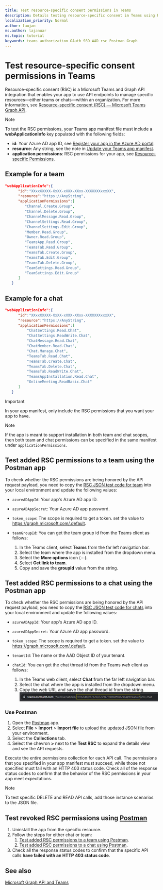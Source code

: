 ```yaml
---
title: Test resource-specific consent permissions in Teams
description: Details testing resource-specific consent in Teams using Postman
localization_priority: Normal
author: laujan
ms.author: lajanuar
ms.topic: tutorial
keywords: teams authorization OAuth SSO AAD rsc Postman Graph
---
```


# Test resource-specific consent permissions in Teams

Resource-specific consent (RSC) is a Microsoft Teams and Graph API integration that enables your app to use API endpoints to manage specific resources—either teams or chats—within an organization. For more information, see [Resource-specific consent (RSC) — Microsoft Teams Graph API](resource-specific-consent.md).

> [!NOTE]
> To test the RSC permissions, your Teams app manifest file must include a **webApplicationInfo** key populated with the following fields:
>
> - **id**: Your Azure AD app ID, see [Register your app in the Azure AD portal](resource-specific-consent.md#register-your-app-with-microsoft-identity-platform-via-the-azure-ad-portal).
> - **resource**: Any string, see the note in  [Update your Teams app manifest](resource-specific-consent.md#update-your-teams-app-manifest).
> - **application permissions**: RSC permissions for  your app, see [Resource-specific Permissions](resource-specific-consent.md#resource-specific-permissions).

## Example for a team
```json
"webApplicationInfo":{
      "id":"XXxxXXXXX-XxXX-xXXX-XXxx-XXXXXXXxxxXX",
      "resource":"https://AnyString",
      "applicationPermissions":[
         "Channel.Create.Group",
         "Channel.Delete.Group",
         "ChannelMessage.Read.Group",
         "ChannelSettings.Read.Group",
         "ChannelSettings.Edit.Group",
         "Member.Read.Group",
         "Owner.Read.Group",
         "TeamsApp.Read.Group",
         "TeamsTab.Read.Group",
         "TeamsTab.Create.Group",
         "TeamsTab.Edit.Group",
         "TeamsTab.Delete.Group",
         "TeamSettings.Read.Group",
         "TeamSettings.Edit.Group"
      ]
   }
```

## Example for a chat
```json
"webApplicationInfo":{
      "id":"XXxxXXXXX-XxXX-xXXX-XXxx-XXXXXXXxxxXX",
      "resource":"https://AnyString",
      "applicationPermissions":[
          "ChatSettings.Read.Chat",
          "ChatSettings.ReadWrite.Chat",
          "ChatMessage.Read.Chat",
          "ChatMember.Read.Chat",
          "Chat.Manage.Chat",
          "TeamsTab.Read.Chat",
          "TeamsTab.Create.Chat",
          "TeamsTab.Delete.Chat",
          "TeamsTab.ReadWrite.Chat",
          "TeamsAppInstallation.Read.Chat",
          "OnlineMeeting.ReadBasic.Chat"
      ]
   }
```

> [!IMPORTANT]
> In your app manifest, only include the RSC permissions that you want your app to have.

>[!NOTE]
>If the app is meant to support installation in both team and chat scopes, then both team and chat permissions can be specified in the same manifest under `applicationPermissions`.

## Test added RSC permissions to a team using the Postman app

To check whether the RSC permissions are being honored by the API request payload, you need to copy the [RSC JSON test code for team](test-team-rsc-json-file.md) into your local environment and update the following values:

* `azureADAppId`: Your app's Azure AD app ID.
* `azureADAppSecret`: Your Azure AD app password.
* `token_scope`: The scope is required to get a token. set the value to https://graph.microsoft.com/.default.
* `teamGroupId`: You can get the team group id from the Teams client as follows:

    1. In the Teams client, select **Teams** from the far left navigation bar.
    2. Select the team where the app is installed from the dropdown menu.
    3. Select the **More options** icon (&#8943;).
    4. Select **Get link to team**. 
    5. Copy and save the **groupId** value from the string.

## Test added RSC permissions to a chat using the Postman app

To check whether the RSC permissions are being honored by the API request payload, you need to copy the [RSC JSON test code for chats](test-chat-rsc-json-file.md) into your local environment and update the following values:

* `azureADAppId`: Your app's Azure AD app ID.
* `azureADAppSecret`: Your Azure AD app password.
* `token_scope`: The scope is required to get a token. set the value to https://graph.microsoft.com/.default.
* `tenantId`: The name or the AAD Object ID of your tenant.
* `chatId`: You can get the chat thread id from the Teams *web* client as follows:

    1. In the Teams web client, select **Chat** from the far left navigation bar.
    2. Select the chat where the app is installed from the dropdown menu.
    3. Copy the web URL and save the chat thread id from the string.
![Chat thread id from web URL.](../../assets/images/chat-thread-id.png)

### Use Postman

1. Open the [Postman](https://www.postman.com) app.
2. Select **File** > **Import** > **Import file** to upload the updated JSON file from your environment.  
3. Select the **Collections** tab. 
4. Select the chevron **>** next to the **Test RSC** to expand the details view and see the API requests.

Execute the entire permissions collection for each API call. The permissions that you specified in your app manifest must succeed, while those not specified must fail with an HTTP 403 status code. Check all of the response status codes to confirm that the behavior of the RSC permissions in your app meet expectations.

> [!NOTE]
> To test specific DELETE and READ API calls, add those instance scenarios to the JSON file.

## Test revoked RSC permissions using [Postman](https://www.postman.com/)

1. Uninstall the app from the specific resource.
2. Follow the steps for either chat or team: 
    1. [Test added RSC permissions to a team using Postman](#test-added-rsc-permissions-to-a-team-using-the-postman-app).
    2. [Test added RSC permissions to a chat using Postman](#test-added-rsc-permissions-to-a-chat-using-the-postman-app).
3. Check all the response status codes to confirm that the specific API calls **have failed with an HTTP 403 status code**.

## See also

[Microsoft Graph API and Teams](/graph/api/resources/teams-api-overview?view=graph-rest-1.0&preserve-view=true)

